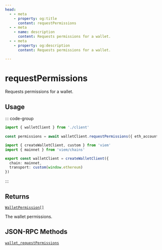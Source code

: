 ```yaml
---
head:
  - - meta
    - property: og:title
      content: requestPermissions
  - - meta
    - name: description
      content: Requests permissions for a wallet.
  - - meta
    - property: og:description
      content: Requests permissions for a wallet.

---
```


# requestPermissions

Requests permissions for a wallet.

## Usage

::: code-group

```ts [example.ts]
import { walletClient } from './client'
 
const permissions = await walletClient.requestPermissions({ eth_accounts: {} }) // [!code focus:99]
```

```ts [client.ts]
import { createWalletClient, custom } from 'viem'
import { mainnet } from 'viem/chains'

export const walletClient = createWalletClient({
  chain: mainnet,
  transport: custom(window.ethereum)
})
```

:::

## Returns

[`WalletPermission[]`](/docs/glossary/types#walletpermission)

The wallet permissions.

## JSON-RPC Methods

[`wallet_requestPermissions`](https://eips.ethereum.org/EIPS/eip-2255)

